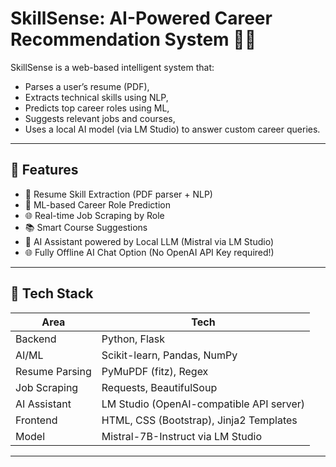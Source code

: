 # SkillSense: AI-Powered Career Recommendation System 💼✨

SkillSense is a web-based intelligent system that:
- Parses a user’s resume (PDF),
- Extracts technical skills using NLP,
- Predicts top career roles using ML,
- Suggests relevant jobs and courses,
- Uses a local AI model (via LM Studio) to answer custom career queries.

---

## 🚀 Features

- 📄 Resume Skill Extraction (PDF parser + NLP)
- 🤖 ML-based Career Role Prediction
- 🌐 Real-time Job Scraping by Role
- 📚 Smart Course Suggestions
- 🧠 AI Assistant powered by Local LLM (Mistral via LM Studio)
- 🌐 Fully Offline AI Chat Option (No OpenAI API Key required!)

---

## 🧰 Tech Stack

| Area | Tech |
|------|------|
| Backend | Python, Flask |
| AI/ML | Scikit-learn, Pandas, NumPy |
| Resume Parsing | PyMuPDF (fitz), Regex |
| Job Scraping | Requests, BeautifulSoup |
| AI Assistant | LM Studio (OpenAI-compatible API server) |
| Frontend | HTML, CSS (Bootstrap), Jinja2 Templates |
| Model | Mistral-7B-Instruct via LM Studio |

---

